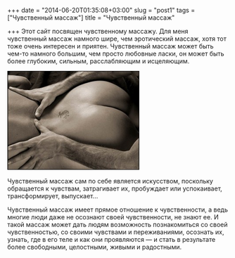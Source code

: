 +++
date = "2014-06-20T01:35:08+03:00"
slug = "post1"
tags = ["Чувственный массаж"]
title = "Чувственный массаж"

+++
Этот сайт посвящен чувственному массажу. Для меня чувственный массаж  намного шире, чем эротический массаж, хотя тот тоже очень интересен и  приятен. Чувственный массаж может быть чем-то намного большим, чем  просто любовные ласки, он может быть более глубоким, сильным,  расслабляющим и исцеляющим.

![](/uploads/massage1003-300x225.jpg)

Чувственный  массаж сам по себе является искусством, поскольку обращается к  чувствам, затрагивает их, пробуждает или успокаивает, трансформирует,  выпускает…

Чувственный массаж имеет прямое отношение к чувственности, а ведь  многие люди даже не осознают своей чувственности, не знают ее. И такой  массаж может дать людям возможность познакомиться со своей  чувственностью, со своими чувствами и переживаниями, осознать их,  узнать, где в его теле и как они проявляются — и стать в результате  более свободными, целостными, живыми и радостными.